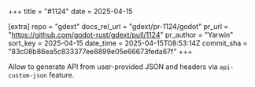 +++
title = "#1124"
date = 2025-04-15

[extra]
repo = "gdext"
docs_rel_url = "gdext/pr-1124/godot"
pr_url = "https://github.com/godot-rust/gdext/pull/1124"
pr_author = "Yarwin"
sort_key = 2025-04-15
date_time = 2025-04-15T08:53:14Z
commit_sha = "83c08b86ea5c833377ee8899e05e66673feda67f"
+++

Allow to generate API from user-provided JSON and headers via `api-custom-json` feature.
